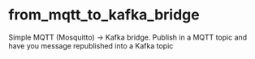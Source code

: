 # from_mqtt_to_kafka_bridge
Simple MQTT (Mosquitto) -> Kafka bridge. Publish in a MQTT topic and have you message republished into a Kafka topic
